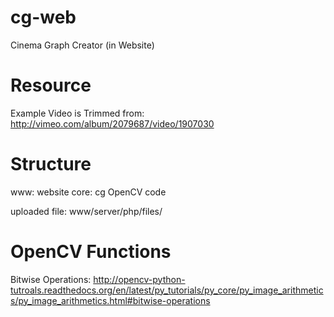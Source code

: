 cg-web
======

Cinema Graph Creator (in Website)

Resource
======
Example Video is Trimmed from: http://vimeo.com/album/2079687/video/1907030

Structure
======
www: website
core: cg OpenCV code

uploaded file: www/server/php/files/

OpenCV Functions
======
Bitwise Operations: http://opencv-python-tutroals.readthedocs.org/en/latest/py_tutorials/py_core/py_image_arithmetics/py_image_arithmetics.html#bitwise-operations
